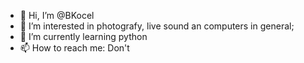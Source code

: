 - 👋 Hi, I’m @BKocel
- 👀 I’m interested in photografy, live sound an computers in general; 
- 🌱 I’m currently learning python
- 📫 How to reach me: Don't

<!---
BKocel/BKocel is a ✨ special ✨ repository because its `README.md` (this file) appears on your GitHub profile.
You can click the Preview link to take a look at your changes.
--->
